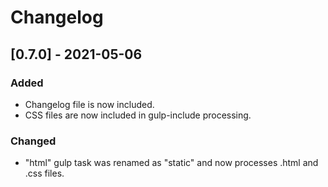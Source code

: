 # Changelog

## [0.7.0] - 2021-05-06
### Added
- Changelog file is now included.
- CSS files are now included in gulp-include processing.

### Changed
- "html" gulp task was renamed as "static" and now processes
  .html and .css files.


<!-- 
Added
Changed
Deprecated
Removed
Fixed
Security 
-->